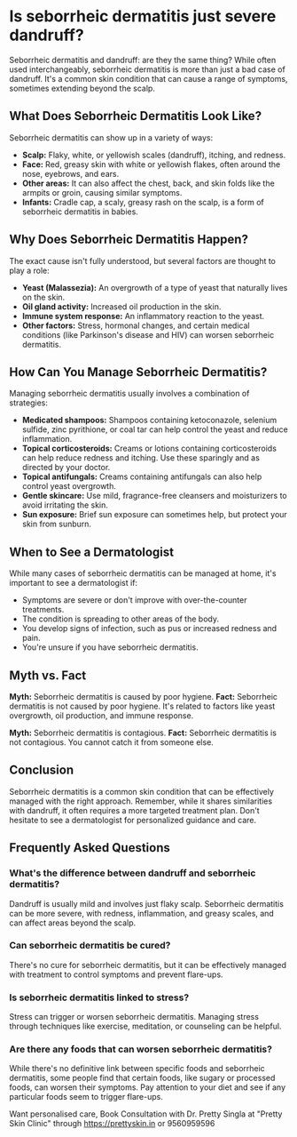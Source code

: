 # Is seborrheic dermatitis just severe dandruff?

Seborrheic dermatitis and dandruff: are they the same thing? While often used interchangeably, seborrheic dermatitis is more than just a bad case of dandruff. It's a common skin condition that can cause a range of symptoms, sometimes extending beyond the scalp.

## What Does Seborrheic Dermatitis Look Like?

Seborrheic dermatitis can show up in a variety of ways:

*   **Scalp:** Flaky, white, or yellowish scales (dandruff), itching, and redness.
*   **Face:** Red, greasy skin with white or yellowish flakes, often around the nose, eyebrows, and ears.
*   **Other areas:** It can also affect the chest, back, and skin folds like the armpits or groin, causing similar symptoms.
*   **Infants:** Cradle cap, a scaly, greasy rash on the scalp, is a form of seborrheic dermatitis in babies.

## Why Does Seborrheic Dermatitis Happen?

The exact cause isn't fully understood, but several factors are thought to play a role:

*   **Yeast (Malassezia):** An overgrowth of a type of yeast that naturally lives on the skin.
*   **Oil gland activity:** Increased oil production in the skin.
*   **Immune system response:** An inflammatory reaction to the yeast.
*   **Other factors:** Stress, hormonal changes, and certain medical conditions (like Parkinson's disease and HIV) can worsen seborrheic dermatitis.

## How Can You Manage Seborrheic Dermatitis?

Managing seborrheic dermatitis usually involves a combination of strategies:

*   **Medicated shampoos:** Shampoos containing ketoconazole, selenium sulfide, zinc pyrithione, or coal tar can help control the yeast and reduce inflammation.
*   **Topical corticosteroids:** Creams or lotions containing corticosteroids can help reduce redness and itching. Use these sparingly and as directed by your doctor.
*   **Topical antifungals:** Creams containing antifungals can also help control yeast overgrowth.
*   **Gentle skincare:** Use mild, fragrance-free cleansers and moisturizers to avoid irritating the skin.
*   **Sun exposure:** Brief sun exposure can sometimes help, but protect your skin from sunburn.

## When to See a Dermatologist

While many cases of seborrheic dermatitis can be managed at home, it's important to see a dermatologist if:

*   Symptoms are severe or don't improve with over-the-counter treatments.
*   The condition is spreading to other areas of the body.
*   You develop signs of infection, such as pus or increased redness and pain.
*   You're unsure if you have seborrheic dermatitis.

## Myth vs. Fact

**Myth:** Seborrheic dermatitis is caused by poor hygiene.
**Fact:** Seborrheic dermatitis is not caused by poor hygiene. It's related to factors like yeast overgrowth, oil production, and immune response.

**Myth:** Seborrheic dermatitis is contagious.
**Fact:** Seborrheic dermatitis is not contagious. You cannot catch it from someone else.

## Conclusion

Seborrheic dermatitis is a common skin condition that can be effectively managed with the right approach. Remember, while it shares similarities with dandruff, it often requires a more targeted treatment plan. Don't hesitate to see a dermatologist for personalized guidance and care.

## Frequently Asked Questions

### What's the difference between dandruff and seborrheic dermatitis?

Dandruff is usually mild and involves just flaky scalp. Seborrheic dermatitis can be more severe, with redness, inflammation, and greasy scales, and can affect areas beyond the scalp.

### Can seborrheic dermatitis be cured?

There's no cure for seborrheic dermatitis, but it can be effectively managed with treatment to control symptoms and prevent flare-ups.

### Is seborrheic dermatitis linked to stress?

Stress can trigger or worsen seborrheic dermatitis. Managing stress through techniques like exercise, meditation, or counseling can be helpful.

### Are there any foods that can worsen seborrheic dermatitis?

While there's no definitive link between specific foods and seborrheic dermatitis, some people find that certain foods, like sugary or processed foods, can worsen their symptoms. Pay attention to your diet and see if any particular foods seem to trigger flare-ups.

Want personalised care, Book Consultation with Dr. Pretty Singla at "Pretty Skin Clinic" through https://prettyskin.in or 9560959596
